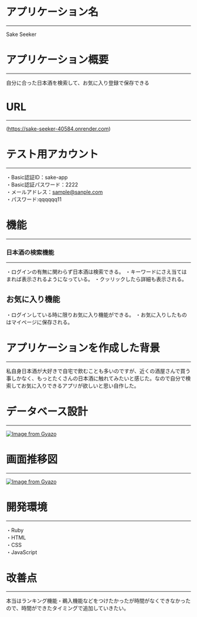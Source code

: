 # アプリケーション名
-----
Sake Seeker

# アプリケーション概要
-----
自分に合った日本酒を検索して、お気に入り登録で保存できる

# URL
-----
(https://sake-seeker-40584.onrender.com)

# テスト用アカウント
----
・Basic認証ID：sake-app  
・Basic認証パスワード：2222  
・メールアドレス：sample@sanple.com  
・パスワード:qqqqqq11

# 機能
----
### 日本酒の検索機能
----
・ログインの有無に関わらず日本酒は検索できる。
・キーワードにさえ当てはまれば表示されるようになっている。
・クッリックしたら詳細も表示される。

## お気に入り機能
・ログインしている時に限りお気に入り機能ができる。
・お気に入りしたものはマイページに保存される。

# アプリケーションを作成した背景
-----
私自身日本酒が大好きで自宅で飲むことも多いのですが、近くの酒屋さんで買う事しかなく、もっとたくさんの日本酒に触れてみたいと感じた。なので自分で検索してお気に入りできるアプリが欲しいと思い自作した。

# データベース設計
----
[![Image from Gyazo](https://i.gyazo.com/fc5f3daae887975ef1037fbc212b31a4.png)](https://gyazo.com/fc5f3daae887975ef1037fbc212b31a4)

# 画面推移図
----
[![Image from Gyazo](https://i.gyazo.com/4bbb9e7ee1099d9d5193cdb5d957fe24.png)](https://gyazo.com/4bbb9e7ee1099d9d5193cdb5d957fe24)

# 開発環境
----
・Ruby  
・HTML  
・CSS  
・JavaScript

# 改善点
----
本当はランキング機能・鵜入機能などをつけたかったが時間がなくできなかったので、時間ができたタイミングで追加していきたい。